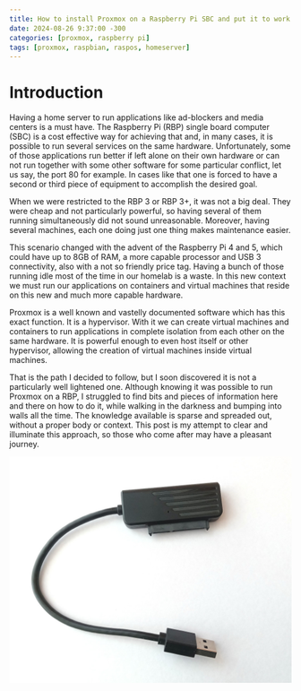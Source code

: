 ```yaml
---
title: How to install Proxmox on a Raspberry Pi SBC and put it to work
date: 2024-08-26 9:37:00 -300
categories: [proxmox, raspberry pi]
tags: [proxmox, raspbian, raspos, homeserver]
---
```


# Introduction

Having a home server to run applications like ad-blockers and media centers is a must have. The Raspberry Pi (RBP) single board computer (SBC) is a cost effective way for achieving that and, in many cases, it is possible to run several services on the same hardware.  Unfortunately, some of those applications run better if left alone on their own hardware or can not run together with some other software for some particular conflict, let us say, the port 80 for example. In cases like that one is forced to have a second or third piece of equipment to accomplish the desired goal.

When we were restricted to the RBP 3 or RBP 3+, it was not a big deal. They were cheap and not particularly powerful, so having several of them running simultaneously did not sound unreasonable. Moreover, having several machines, each one doing just one thing makes maintenance easier. 

This scenario changed with the advent of the Raspberry Pi 4 and 5, which could have up to 8GB of RAM, a more capable processor and USB 3 connectivity, also with a not so friendly price tag. Having a bunch of those running idle most of the time in our homelab is a waste. In this new context we must run our applications on containers and virtual machines that reside on this new and much more capable hardware. 

Proxmox is a well known and vastelly documented software which has this exact function. It is a hypervisor. With it we can create virtual machines and containers to run applications in complete isolation from each other on the same hardware. It is powerful enough to even host itself or other hypervisor, allowing the creation of virtual machines inside virtual machines.

That is the path I decided to follow, but I soon discovered it is not a particularly well lightened one. Although knowing it was possible to run Proxmox on a RBP, I struggled to find bits and pieces of information here and there on how to do it, while walking in the darkness and bumping into walls all the time. The knowledge available is sparse and spreaded out, without a proper body or context. This post is my attempt to clear and illuminate this approach, so those who come after may have a pleasant journey.



![Sata to USB adaptor](/assets/images/ProxmoxInstalationOnRaspberryPi/SataToUsbCable.jpg)


